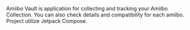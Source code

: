 Amiibo Vault is application for collecting and tracking your Amiibo Collection. You can also check details and compatibility for each amiibo. Project utilize Jetpack Compose.
